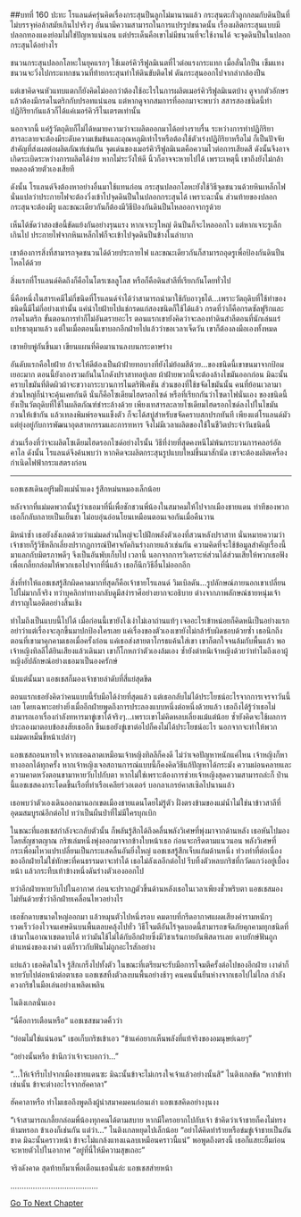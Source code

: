 ##บทที่ 160 ปะทะ
โรแลนด์ครุ่นคิดเรื่องกระสุนปืนลูกโม่มานานแล้ว กระสุนตะกั่วลูกกลมกับดินปืนที่ไม่บรรจุห่อล้าสมัยเกินไปจริงๆ อันนามีความสามารถในการแปรรูปขนาดนั้น เรื่องผลิตกระสุนแบบมีปลอกทองแดงย่อมไม่ใช่ปัญหาแน่นอน แต่ประเด็นคือเขาไม่มีชนวนที่จะใช้งานได้ จะจุดดินปืนในปลอกกระสุนได้อย่างไร


ชนวนกระสุนปลอกโลหะในยุคแรกๆ ใช้เมอร์คิวรีฟูลมิเนตที่ไวต่อแรงกระแทก เมื่อลั่นไกปืน เข็มแทงชนวนจะวิ่งไปกระแทกชนวนที่ท้ายกระสุนทำให้ดินขับติดไฟ ดันกระสุนออกไปจากลำกล้องปืน


แต่เขาคิดจนหัวแทบแตกก็ยังคิดไม่ออกว่าต้องใช้อะไรในการผลิตเมอร์คิวรีฟูลมิเนตบ้าง ดูจากตัวอักษรแล้วต้องมีกรดไนตริกกับปรอทแน่นอน แต่หากดูจากสมการที่ออกมาจะพบว่า สสารสองชนิดนี้ทำปฏิกิริยากันแล้วก็ได้แค่เมอร์คิวรีไนเตรตเท่านั้น


นอกจากนี้ แค่รู้วัตถุดิบก็ไม่ได้หมายความว่าจะผลิตออกมาได้อย่างราบรื่น ระหว่างการทำปฏิกิริยา สารละลายจะต้องมีระดับความเข้มข้นและอุณหภูมิเท่าไรหรือต้องใช้ตัวเร่งปฏิกิริยาหรือไม่ ก็เป็นปัจจัยสำคัญที่ส่งผลต่อผลิตภัณฑ์เช่นกัน จุดเด่นของเมอร์คิวรีฟูลมิเนตคือความไวต่อการเสียดสี ดังนั้นจึงอาจเกิดระเบิดระหว่างการผลิตได้ง่าย หากไม่ระวังให้ดี นิ้วก็อาจจะหายไปได้ เพราะเหตุนี้ เขาถึงยังไม่กล้าทดลองด้วยตัวเองเสียที


ดังนั้น โรแลนด์จึงต้องหาอย่างอื่นมาใช้แทนก่อน กระสุนปลอกโลหะยังใช้วิธีจุดชนวนด้วยหินเหล็กไฟ นั่นแปลว่าประกายไฟจะต้องวิ่งเข้าไปจุดดินปืนในปลอกกระสุนได้ เพราะฉะนั้น ส่วนท้ายของปลอกกระสุนจะต้องมีรู และขณะเดียวกันก็ต้องมีวิธีป้องกันดินปืนไหลออกจากรูด้วย


เห็นได้ชัดว่าสองข้อนี้ขัดแย้งกันอย่างรุนแรง หากเจาะรูใหญ่ ดินปืนก็จะไหลออกไว แต่หากเจาะรูเล็กเกินไป ประกายไฟจากหินเหล็กไฟก็จะเข้าไปจุดดินปืนข้างในลำบาก


เขาต้องการสิ่งที่สามารถจุดชนวนได้ด้วยประกายไฟ และขณะเดียวกันก็สามารถอุดรูเพื่อป้องกันดินปืนไหลได้ด้วย


สิ่งแรกที่โรแลนด์คิดถึงก็คือไนโตรเซลลูโลส หรือก็คือดินสำลีที่เรียกกันโดยทั่วไป


นี่คือหนึ่งในสารเคมีไม่กี่ชนิดที่โรแลนด์จำได้ว่าสามารถนำมาใช้กับอาวุธได้...เพราะวัตถุดิบที่ใช้ทำของชนิดนี้มีไม่กี่อย่างเท่านั้น แค่นำใยฝ้ายไปแช่กรดแก่สองชนิดก็ใช้ได้แล้ว กรดที่ว่าก็คือกรดซัลฟูริกและกรดไนตริก ขั้นตอนการทำก็ไม่อันตรายอะไร ตอนแรกเขายังคิดว่าจะลองทำดินสำลีตอนที่นักเล่นแร่แปรธาตุมาแล้ว แต่ในเมื่อตอนนี้เขาบอกอีกฝ่ายไปแล้วว่าขอเวลาเจ็ดวัน เขาก็ต้องลงมือเองทั้งหมด


เขาหยิบพู่กันขึ้นมา เขียนแผนที่คิดมานานลงบนกระดาษร่าง


อันดับแรกคือใยฝ้าย ถ้าจะให้ดีต้องเป็นผ้าฝ้ายทอบางที่ยังไม่ย้อมสีด้วย...ของชนิดนี้เขาขนมาจากป้อมเยอะมาก ตอนนี้ยังกองรวมกันในโกดังปราสาทอยู่เลย ผ้าฝ้ายพวกนี้จะต้องล้างไขมันออกก่อน มิฉะนั้นคราบไขมันที่ติดผิวผ้าจะขวางกระบวนการไนตริฟิเคชัน ส่วนของที่ใช้ขจัดไขมันนั้น คนที่ย้อนเวลามาส่วนใหญ่ก็น่าจะคุ้นเคยกันดี นั่นก็คือโซเดียมไฮดรอกไซด์ หรือที่เรียกกันว่าโซดาไฟนั่นเอง ของชนิดนี้ยังเป็นวัตถุดิบที่ใช้ในผลิตภัณฑ์ชำระล้างด้วย เพียงเทสารละลายโซเดียมไฮดรอกไซด์ลงไปในไขมัน กวนให้เข้ากัน แล้วเทลงพิมพ์รอจนแข็งตัว ก็จะได้สบู่สำหรับขจัดคราบสกปรกทันที เพียงแต่โรแลนด์มัวแต่ยุ่งอยู่กับการพัฒนาอุตสาหกรรมและการทหาร จึงไม่มีเวลาผลิตของใช้ในชีวิตประจำวันชนิดนี้


ส่วนเรื่องที่ว่าจะผลิตโซเดียมไฮดรอกไซด์อย่างไรนั้น วิธีที่ง่ายที่สุดคงหนีไม่พ้นกระบวนการคลอร์อัลคาไล ดังนั้น โรแลนด์จึงค้นพบว่า หากคิดจะผลิตกระสุนรูปแบบใหม่ขึ้นมาสักนัด เขาจะต้องผลิตเครื่องกำเนิดไฟฟ้ากระแสตรงก่อน


********************


แอชเชสเดินอยู่ริมฝั่งแม่น้ำแดง รู้สึกหม่นหมองเล็กน้อย


หลังจากที่แม่มดพวกนั้นรู้ว่าเธอมาที่นี่เพื่อชักชวนพี่น้องในสมาคมให้ไปจากเมืองชายแดน ท่าทีของพวกเธอก็กลับกลายเป็นเย็นชา ไม่อบอุ่นอ่อนโยนเหมือนตอนเจอกันเมื่อคืนวาน


มิหนำซ้ำ เธอยังสังเกตด้วยว่าแม่มดส่วนใหญ่จะไปฝึกพลังตัวเองที่สวนหลังปราสาท นั่นหมายความว่าเจ้าชายก็รู้วิธีหลีกเลี่ยงปรากฏการณ์ปีศาจกัดกินร่างกายแล้วเช่นกัน ความคิดที่จะใช้ข้อมูลสำคัญเรื่องนี้มาแลกกับมิตรภาพดีๆ จึงเป็นอันพับเก็บไป เวลานี้ นอกจากการวิเคราะห์ส่วนได้ส่วนเสียให้พวกเธอฟัง เพื่อเกลี้ยกล่อมให้พวกเธอไปจากที่นี่แล้ว เธอก็นึกวิธีอื่นไม่ออกอีก


สิ่งที่ทำให้แอชเชสรู้สึกผิดคาดมากที่สุดก็คือเจ้าชายโรแลนด์ วิมเบิลดัน...รูปลักษณ์ภายนอกเขาเปลี่ยนไปไม่มากก็จริง ทว่าบุคลิกท่าทางกลับดูมีสง่าราศีอย่างยากจะอธิบาย ต่างจากภาพลักษณ์ชายหนุ่มเจ้าสำราญในอดีตอย่างสิ้นเชิง


ทำไมถึงเป็นแบบนี้ไปได้ เมื่อก่อนนี้เขายังโง่เง่าไม่เอาถ่านแท้ๆ เจออะไรเข้าหน่อยก็คิดหนีเป็นอย่างแรก อย่าว่าแต่เรื่องจะลุกขึ้นมาปกป้องใครเลย แค่เรื่องของตัวเองเขายังไม่กล้ารับผิดชอบด้วยซ้ำ เธอนึกถึงตอนที่เขามาคุกคามเธอเมื่อครั้งก่อน แค่เธอส่งสายตาโกรธแค้นใส่เขา เขาก็ตกใจจนล้มกับพื้นแล้ว พอเจ้าหญิงทิลลีได้ยินเสียงแล้วเดินมา เขาก็โกหกว่าตัวเองล้มเอง ซ้ำยังตำหนิเจ้าหญิงด้วยว่าทำไมถึงเอาผู้หญิงอัปลักษณ์อย่างเธอมาเป็นองครักษ์


นับแต่นั้นมา แอชเชสก็มองเจ้าชายลำดับที่สี่แย่สุดขีด


ตอนแรกเธอยังคิดว่าคนแบบนี้รับมือได้ง่ายที่สุดแล้ว แต่เธอกลับไม่ได้ประโยชน์อะไรจากการเจรจาวันนี้เลย โดยเฉพาะอย่างยิ่งเมื่ออีกฝ่ายพูดถึงการประลองแบบหนึ่งต่อหนึ่งด้วยแล้ว เธอถึงได้รู้ว่าเธอไม่สามารถเอาเรื่องกำลังทหารมาขู่เขาได้จริงๆ...เพราะเขาไม่คิดหลบเลี่ยงแม้แต่น้อย ซ้ำยังคิดจะใช้ผลการประลองมาตอบข้อสงสัยเธออีก ขืนเธอยังขู่เขาต่อไปก็คงไม่ได้ประโยชน์อะไร นอกจากจะทำให้พวกแม่มดเหม็นขี้หน้าเปล่าๆ


แอชเชสถอนหายใจ หากเธอฉลาดเหมือนเจ้าหญิงทิลลีก็คงดี ไม่ว่าเจอปัญหาหนักแค่ไหน เจ้าหญิงก็หาทางออกได้ทุกครั้ง หากเจ้าหญิงเจอสถานการณ์แบบนี้ก็คงคิดวิธีแก้ปัญหาได้กระมัง ความผ่อนคลายและความคาดหวังตอนขามาหายวับไปกับตา หากไม่ใช่เพราะต้องการช่วยเจ้าหญิงสุดความสามารถล่ะก็ ป่านนี้แอชเชสคงกระโดดขึ้นเรือที่ท่าเรือเคลียร์วอเตอร์ บอกลาเกรย์คาสเซิลไปนานแล้ว


เธอพบว่าตัวเองเดินออกมานอกเขตเมืองชายแดนโดยไม่รู้ตัว ฝั่งตรงข้ามของแม่น้ำไม่ใช่นาข้าวสาลีที่อุดมสมบูรณ์อีกต่อไป ทว่าเป็นผืนป่าที่ไม่มีใครบุกเบิก


ในขณะที่แอชเชสกำลังจะกลับตัวนั้น ก็พลันรู้สึกได้ถึงคลื่นพลังวิเศษที่พุ่งมาจากด้านหลัง เธอหันไปมองโดยสัญชาตญาณ กริชเล่มหนึ่งพุ่งออกมาจากข้างใบหน้าเธอ ก่อนจะกรีดตามแนวนอน พลังวิเศษที่กระเพื่อมไหวแปรเปลี่ยนเป็นกระแสคลื่นอันยิ่งใหญ่ แอชเชสรู้สึกเจ็บแก้มด้านหนึ่ง ท่วงท่าที่ต่อเนื่องของอีกฝ่ายไม่ใช่ทักษะที่คนธรรมดาจะทำได้ เธอไม่ลังเลอีกต่อไป รีบทิ้งตัวหลบกริชที่กวัดแกว่งอยู่เบื้องหน้า แล้วกระทืบเท้าข้างหนึ่งดันร่างตัวเองออกไป


ทว่าอีกฝ่ายหายวับไปในอากาศ ก่อนจะปรากฏตัวขึ้นด้านหลังเธอในเวลาเพียงชั่วพริบตา แอชเชสมองไม่ทันด้วยซ้ำว่าอีกฝ่ายเคลื่อนไหวอย่างไร


เธอชักดาบขนาดใหญ่ออกมา แล้วหมุนตัวไปหนึ่งรอบ คมดาบที่กรีดอากาศแผดเสียงคำรามหนักๆ รวดเร็วว่องไวจนเศษดินบนพื้นตลบคลุ้งไปทั่ว วิธีโจมตีอันไร้จุดบอดนี้สามารถขจัดภัยคุกคามทุกชนิดที่เข้ามาในอาณาเขตดาบได้ ทว่ามันใช้ไม่ได้กับอีกฝ่ายซึ่งมีวิชาเร้นกายอันพิสดารเลย ดาบยักษ์ฟันถูกตำแหน่งของเงาดำ แต่ก็ราวกับฟันไม่ถูกอะไรสักอย่าง


แย่แล้ว เธอคิดในใจ รู้สึกเกร็งไปทั้งตัว ในขณะที่เตรียมจะรับมือการโจมตีครั้งต่อไปของอีกฝ่าย เงาดำก็หายวับไปต่อหน้าต่อตาเธอ แอชเชสทิ้งตัวลงบนพื้นอย่างช้าๆ คนคนนั้นยืนห่างจากเธอไปไม่ไกล กำลังควงกริชในมือเล่นอย่างเพลิดเพลิน


ไนติงเกลนั่นเอง


“นี่คือการเตือนหรือ” แอชเชสขมวดคิ้วว่า


“ย่อมไม่ใช่แน่นอน” เธอเก็บกริชเข้าเอว “ข้าแค่อยากเห็นพลังที่แท้จริงของอมนุษย์เฉยๆ”


“อย่างนั้นหรือ ข้านึกว่าเจ้าจะบอกว่า...”


“...ให้เจ้ารีบไปจากเมืองชายแดนซะ มิฉะนั้นข้าจะไม่เกรงใจเจ้าแล้วอย่างนั้นสิ” ไนติงเกลขัด “หากข้าทำเช่นนั้น ข้าจะต่างอะไรจากฮัคคาลา”


ฮัคคาลาหรือ ทำไมเธอถึงพูดถึงผู้นำสมาคมคนก่อนเล่า แอชเชสคิดอย่างงุนงง


“เจ้าสามารถเกลี้ยกล่อมพี่น้องทุกคนได้ตามสบาย หากมีใครอยากไปกับเจ้า ข้าคิดว่าเจ้าชายก็คงไม่ทรงห้ามหรอก ข้าเองก็เช่นกัน แต่ว่า...” ไนติงเกลหยุดไปเล็กน้อย “อย่าได้คิดทำร้ายหรือข่มขู่เจ้าชายเป็นอันขาด มิฉะนั้นคราวหน้า ข้าจะไม่แกล้งแทงแฉลบเหมือนคราวนี้แน่” พอพูดถึงตรงนี้ เธอก็แสยะยิ้มก่อนจะหายตัวไปในอากาศ “อยู่ที่นี่ให้มีความสุขเถอะ”


จริงดังคาด สุดท้ายก็มาเพื่อเตือนเธอนั่นล่ะ แอชเชสส่ายหน้า


.......................................


[Go To Next Chapter]( ./73.md)